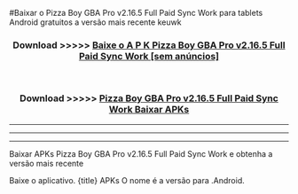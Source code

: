 #Baixar o Pizza Boy GBA Pro v2.16.5 Full Paid Sync Work   para tablets Android gratuitos a versão mais recente keuwk


<div align="center">
<h3>Download >>>>> <a href="https://pt-web.web.app/?pt= Pizza Boy GBA Pro v2.16.5 Full Paid Sync Work ">Baixe o A P K Pizza Boy GBA Pro v2.16.5 Full Paid Sync Work  [sem anúncios]</a></h3><br>

<h3>Download >>>>> <a href="https://pt-web.web.app/?pt= Pizza Boy GBA Pro v2.16.5 Full Paid Sync Work ">Pizza Boy GBA Pro v2.16.5 Full Paid Sync Work  Baixar APKs</a></h3>
</div>

----------------------------------------------------------

----------------------------------------------------------

----------------------------------------------------------

Baixar APKs Pizza Boy GBA Pro v2.16.5 Full Paid Sync Work  e obtenha a versão mais recente

Baixe o aplicativo. {title} APKs O nome é a versão para .Android.


